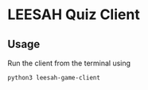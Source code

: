 # LEESAH Quiz Client

## Usage

Run the client from the terminal using

```bash
python3 leesah-game-client
```